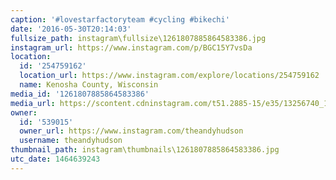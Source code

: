 ```yaml
---
caption: '#lovestarfactoryteam #cycling #bikechi'
date: '2016-05-30T20:14:03'
fullsize_path: instagram\fullsize\1261807885864583386.jpg
instagram_url: https://www.instagram.com/p/BGC15Y7vsDa
location:
  id: '254759162'
  location_url: https://www.instagram.com/explore/locations/254759162
  name: Kenosha County, Wisconsin
media_id: '1261807885864583386'
media_url: https://scontent.cdninstagram.com/t51.2885-15/e35/13256740_1735684826649715_2051819476_n.jpg?ig_cache_key=MTI2MTgwNzg4NTg2NDU4MzM4Ng%3D%3D.2
owner:
  id: '539015'
  owner_url: https://www.instagram.com/theandyhudson
  username: theandyhudson
thumbnail_path: instagram\thumbnails\1261807885864583386.jpg
utc_date: 1464639243
---
```

